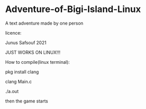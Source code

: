# Adventure-of-Bigi-Island-Linux

A text adventure made by one person




licence:



Junus Safsouf 2021




JUST WORKS ON LINUX!!!




How to compile(linux terminal):



pkg install clang



clang Main.c



./a.out




then the game starts
